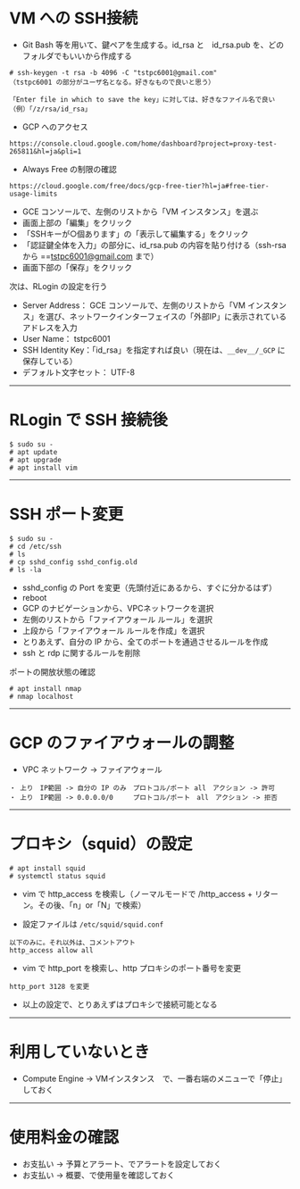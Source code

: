 # VM への SSH接続
* Git Bash 等を用いて、鍵ペアを生成する。id_rsa と　id_rsa.pub を、どのフォルダでもいいから作成する
```
# ssh-keygen -t rsa -b 4096 -C "tstpc6001@gmail.com"
（tstpc6001 の部分がユーザ名となる。好きなもので良いと思う）

「Enter file in which to save the key」に対しては、好きなファイル名で良い
（例）「/z/rsa/id_rsa」
```

* GCP へのアクセス
```
https://console.cloud.google.com/home/dashboard?project=proxy-test-265811&hl=ja&pli=1
```
* Always Free の制限の確認
```
https://cloud.google.com/free/docs/gcp-free-tier?hl=ja#free-tier-usage-limits
```
* GCE コンソールで、左側のリストから「VM インスタンス」を選ぶ  
* 画面上部の「編集」をクリック  
* 「SSHキーが○個あります」の「表示して編集する」をクリック  
* 「認証鍵全体を入力」の部分に、id_rsa.pub の内容を貼り付ける（ssh-rsa から ==tstpc6001@gmail.com まで）  
* 画面下部の「保存」をクリック

次は、RLogin の設定を行う  
* Server Address： GCE コンソールで、左側のリストから「VM インスタンス」を選び、ネットワークインターフェイスの「外部IP」に表示されているアドレスを入力  
* User Name： tstpc6001  
* SSH Identity Key：「id_rsa」を指定すれば良い（現在は、`__dev__/_GCP` に保存している）
* デフォルト文字セット： UTF-8  

---
# RLogin で SSH 接続後
```
$ sudo su -
# apt update
# apt upgrade
# apt install vim
```

---
# SSH ポート変更
```
$ sudo su -
# cd /etc/ssh
# ls
# cp sshd_config sshd_config.old
# ls -la
```
* sshd_config の Port を変更（先頭付近にあるから、すぐに分かるはず）  
* reboot  
* GCP のナビゲーションから、VPCネットワークを選択  
* 左側のリストから「ファイアウォール ルール」を選択  
* 上段から「ファイアウォール ルールを作成」を選択  
* とりあえず、自分の IP から、全てのポートを通過させるルールを作成  
* ssh と rdp に関するルールを削除  

ポートの開放状態の確認
```
# apt install nmap
# nmap localhost
```

---
# GCP のファイアウォールの調整
* VPC ネットワーク -> ファイアウォール
```
・ 上り　IP範囲 -> 自分の IP のみ　プロトコル/ポート all　アクション -> 許可
・ 上り　IP範囲 -> 0.0.0.0/0　　　プロトコル/ポート　all　アクション -> 拒否
```

---
# プロキシ（squid）の設定
```
# apt install squid
# systemctl status squid
```
* vim で http_access を検索し（ノーマルモードで /http_access + リターン。その後、「n」or「N」で検索）

* 設定ファイルは `/etc/squid/squid.conf`
```
以下のみに。それ以外は、コメントアウト
http_access allow all
```
* vim で http_port を検索し、http プロキシのポート番号を変更
```
http_port 3128 を変更
```
* 以上の設定で、とりあえずはプロキシで接続可能となる

---
# 利用していないとき
* Compute Engine -> VMインスタンス　で、一番右端のメニューで「停止」しておく

---
# 使用料金の確認
* お支払い -> 予算とアラート、でアラートを設定しておく
* お支払い -> 概要、で使用量を確認しておく
